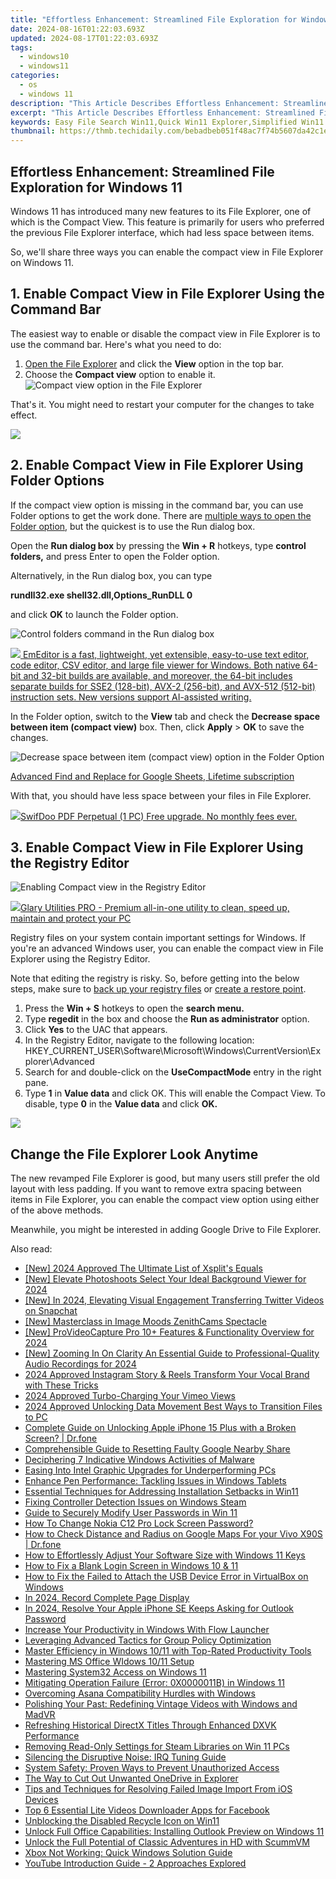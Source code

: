 ```yaml
---
title: "Effortless Enhancement: Streamlined File Exploration for Windows 11"
date: 2024-08-16T01:22:03.693Z
updated: 2024-08-17T01:22:03.693Z
tags:
  - windows10
  - windows11
categories:
  - os
  - windows 11
description: "This Article Describes Effortless Enhancement: Streamlined File Exploration for Windows 11"
excerpt: "This Article Describes Effortless Enhancement: Streamlined File Exploration for Windows 11"
keywords: Easy File Search Win11,Quick Win11 Explorer,Simplified Win11 Finder,Enhanced Win11 Navigation,Streamlined Win11 Files,Intuitive Win11 Explore,Fast Windows 11 Browsing
thumbnail: https://thmb.techidaily.com/bebadbeb051f48ac7f74b5607da42c1eb14a12e1db43aa9d207b59321d9d6ffc.jpg
---
```


## Effortless Enhancement: Streamlined File Exploration for Windows 11

 Windows 11 has introduced many new features to its File Explorer, one of which is the Compact View. This feature is primarily for users who preferred the previous File Explorer interface, which had less space between items.

 So, we'll share three ways you can enable the compact view in File Explorer on Windows 11\.

## 1\. Enable Compact View in File Explorer Using the Command Bar

 The easiest way to enable or disable the compact view in File Explorer is to use the command bar. Here's what you need to do:

1. [Open the File Explorer](https://www.makeuseof.com/windows-open-file-explorer/) and click the **View** option in the top bar.
2. Choose the **Compact view** option to enable it.  
![Compact view option in the File Explorer](https://static1.makeuseofimages.com/wordpress/wp-content/uploads/2023/01/comapct-view-option.jpg)

 That's it. You might need to restart your computer for the changes to take effect.

<!-- affiliate ads begin -->
<a href="https://secure.2checkout.com/order/checkout.php?PRODS=4615471&QTY=1&AFFILIATE=108875&CART=1"><img src="https://images.wondershare.com/affiliate-image/affiliate_banners_en/max_782x90.png" border="0"></a>
<!-- affiliate ads end -->
## 2\. Enable Compact View in File Explorer Using Folder Options

 If the compact view option is missing in the command bar, you can use Folder options to get the work done. There are [multiple ways to open the Folder option](https://www.makeuseof.com/windows-10-open-folder-options/), but the quickest is to use the Run dialog box.

 Open the **Run dialog box** by pressing the **Win + R** hotkeys, type **control folders,** and press Enter to open the Folder option.

 Alternatively, in the Run dialog box, you can type

**rundll32.exe shell32.dll,Options_RunDLL 0**

 and click **OK** to launch the Folder option.

![Control folders command in the Run dialog box](https://static1.makeuseofimages.com/wordpress/wp-content/uploads/2023/01/control-folders-command.jpg)
<!-- affiliate ads begin -->
<a href="https://shop.emeditor.com/order/checkout.php?PRODS=4610657&QTY=1&AFFILIATE=108875&CART=1"><img src="https://www.emeditor.com/wp-content/uploads/2024/06/emeditor_chat_ai.png" border="0">
EmEditor is a fast, lightweight, yet extensible, easy-to-use text editor, code editor, CSV editor, and large file viewer for Windows. Both native 64-bit and 32-bit builds are available, and moreover, the 64-bit includes separate builds for SSE2 (128-bit), AVX-2 (256-bit), and AVX-512 (512-bit) instruction sets. New versions support AI-assisted writing.</a>
<!-- affiliate ads end -->

 In the Folder option, switch to the **View** tab and check the **Decrease space between item (compact view)** box. Then, click **Apply** \> **OK** to save the changes.

![Decrease space between item (compact view) option in the Folder Option](https://static1.makeuseofimages.com/wordpress/wp-content/uploads/2023/01/decrease-space-between-item-compact-view-option.jpg)
<!-- affiliate ads begin -->
<a href="https://secure.2checkout.com/order/checkout.php?PRODS=4729642&QTY=1&AFFILIATE=108875&CART=1">Advanced Find and Replace for Google Sheets, Lifetime subscription</a>
<!-- affiliate ads end -->

 With that, you should have less space between your files in File Explorer.

<!-- affiliate ads begin -->
<a href="https://purchase.swifdoo.com/order/checkout.php?PRODS=40002162&QTY=1&AFFILIATE=108875&CART=1"><img src="https://secure.avangate.com/images/merchant/8b932759a5a04ddb34bf79e3f9072e4b/products/1_Product%20box%20white-1024x1024.png" border="0">SwifDoo PDF Perpetual (1 PC) Free upgrade. No monthly fees ever. 
</a>
<!-- affiliate ads end -->
## 3\. Enable Compact View in File Explorer Using the Registry Editor
![Enabling Compact view in the Registry Editor](https://static1.makeuseofimages.com/wordpress/wp-content/uploads/2023/01/enabling-compact-view.jpg)
<!-- affiliate ads begin -->
<a href="https://order.glarysoft.com/order/checkout.php?PRODS=4535075&QTY=1&AFFILIATE=108875&CART=1"><img src="https://secure.avangate.com/images/merchant/6734fa703f6633ab896eecbdfad8953a/products/GU-500_672.png" border="0">Glary Utilities PRO -  Premium all-in-one utility to clean, speed up, maintain and protect your PC</a>
<!-- affiliate ads end -->

 Registry files on your system contain important settings for Windows. If you're an advanced Windows user, you can enable the compact view in File Explorer using the Registry Editor.

 Note that editing the registry is risky. So, before getting into the below steps, make sure to [back up your registry files](https://www.makeuseof.com/tag/backup-restore-windows-registry/) or [create a restore point](https://www.makeuseof.com/windows-11-create-restore-point/).

1. Press the **Win + S** hotkeys to open the **search menu.**
2. Type **regedit** in the box and choose the **Run as administrator** option.
3. Click **Yes** to the UAC that appears.
4. In the Registry Editor, navigate to the following location:  
HKEY_CURRENT_USER\Software\Microsoft\Windows\CurrentVersion\Explorer\Advanced
5. Search for and double-click on the **UseCompactMode** entry in the right pane.
6. Type **1** in **Value data** and click OK. This will enable the Compact View. To disable, type **0** in the **Value data** and click **OK.**

<!-- affiliate ads begin -->
<a href="https://shop.systoolsgroup.com/affiliate.php?ACCOUNT=SYSTOOBY&AFFILIATE=108875&PATH=https%3A%2F%2Fwww.systoolsgroup.com%3FAFFILIATE%3D108875%26RESOURCE%3D%2BSysTools%2BOutlook%2BRecovery"><img src="https://www.systoolsgroup.com/box/outlook-recovery.png" border="0"></a>
<!-- affiliate ads end -->
## Change the File Explorer Look Anytime

 The new revamped File Explorer is good, but many users still prefer the old layout with less padding. If you want to remove extra spacing between items in File Explorer, you can enable the compact view option using either of the above methods.

 Meanwhile, you might be interested in adding Google Drive to File Explorer.


<ins class="adsbygoogle"
     style="display:block"
     data-ad-format="autorelaxed"
     data-ad-client="ca-pub-7571918770474297"
     data-ad-slot="1223367746"></ins>



<ins class="adsbygoogle"
     style="display:block"
     data-ad-client="ca-pub-7571918770474297"
     data-ad-slot="8358498916"
     data-ad-format="auto"
     data-full-width-responsive="true"></ins>





<span class="atpl-alsoreadstyle">Also read:</span>
<div><ul>
<li><a href="https://fox-info.techidaily.com/new-2024-approved-the-ultimate-list-of-xsplits-equals/"><u>[New] 2024 Approved  The Ultimate List of Xsplit's Equals</u></a></li>
<li><a href="https://article-tips.techidaily.com/new-elevate-photoshoots-select-your-ideal-background-viewer-for-2024/"><u>[New] Elevate Photoshoots  Select Your Ideal Background Viewer for 2024</u></a></li>
<li><a href="https://twitter-videos.techidaily.com/new-in-2024-elevating-visual-engagement-transferring-twitter-videos-on-snapchat/"><u>[New] In 2024, Elevating Visual Engagement  Transferring Twitter Videos on Snapchat</u></a></li>
<li><a href="https://extra-skills.techidaily.com/new-masterclass-in-image-moods-zenithcams-spectacle/"><u>[New] Masterclass in Image Moods  ZenithCams Spectacle</u></a></li>
<li><a href="https://screen-activity-recording.techidaily.com/new-provideocapture-pro-10plus-features-and-functionality-overview-for-2024/"><u>[New] ProVideoCapture Pro 10+  Features & Functionality Overview for 2024</u></a></li>
<li><a href="https://desktop-recording.techidaily.com/new-zooming-in-on-clarity-an-essential-guide-to-professional-quality-audio-recordings-for-2024/"><u>[New] Zooming In On Clarity  An Essential Guide to Professional-Quality Audio Recordings for 2024</u></a></li>
<li><a href="https://instagram-clips.techidaily.com/2024-approved-instagram-story-and-reels-transform-your-vocal-brand-with-these-tricks/"><u>2024 Approved  Instagram Story & Reels  Transform Your Vocal Brand with These Tricks</u></a></li>
<li><a href="https://vimeo-videos.techidaily.com/2024-approved-turbo-charging-your-vimeo-views/"><u>2024 Approved  Turbo-Charging Your Vimeo Views</u></a></li>
<li><a href="https://article-knowledge.techidaily.com/2024-approved-unlocking-data-movement-best-ways-to-transition-files-to-pc/"><u>2024 Approved  Unlocking Data Movement  Best Ways to Transition Files to PC</u></a></li>
<li><a href="https://iphone-unlock.techidaily.com/complete-guide-on-unlocking-apple-iphone-15-plus-with-a-broken-screen-drfone-by-drfone-ios/"><u>Complete Guide on Unlocking Apple iPhone 15 Plus with a Broken Screen? | Dr.fone</u></a></li>
<li><a href="https://win11-tips.techidaily.com/comprehensible-guide-to-resetting-faulty-google-nearby-share/"><u>Comprehensible Guide to Resetting Faulty Google Nearby Share</u></a></li>
<li><a href="https://win11-tips.techidaily.com/deciphering-7-indicative-windows-activities-of-malware/"><u>Deciphering 7 Indicative Windows Activities of Malware</u></a></li>
<li><a href="https://win11-tips.techidaily.com/easing-into-intel-graphic-upgrades-for-underperforming-pcs/"><u>Easing Into Intel Graphic Upgrades for Underperforming PCs</u></a></li>
<li><a href="https://win11-tips.techidaily.com/enhance-pen-performance-tackling-issues-in-windows-tablets/"><u>Enhance Pen Performance: Tackling Issues in Windows Tablets</u></a></li>
<li><a href="https://win11-tips.techidaily.com/essential-techniques-for-addressing-installation-setbacks-in-win11/"><u>Essential Techniques for Addressing Installation Setbacks in Win11</u></a></li>
<li><a href="https://win11-tips.techidaily.com/fixing-controller-detection-issues-on-windows-steam/"><u>Fixing Controller Detection Issues on Windows Steam</u></a></li>
<li><a href="https://win11-tips.techidaily.com/guide-to-securely-modify-user-passwords-in-win-11/"><u>Guide to Securely Modify User Passwords in Win 11</u></a></li>
<li><a href="https://easy-unlock-android.techidaily.com/how-to-change-nokia-c12-pro-lock-screen-password-by-drfone-android/"><u>How To Change Nokia C12 Pro Lock Screen Password?</u></a></li>
<li><a href="https://android-location-track.techidaily.com/how-to-check-distance-and-radius-on-google-maps-for-your-vivo-x90s-drfone-by-drfone-virtual-android/"><u>How to Check Distance and Radius on Google Maps For your Vivo X90S | Dr.fone</u></a></li>
<li><a href="https://win11-tips.techidaily.com/how-to-effortlessly-adjust-your-software-size-with-windows-11-keys/"><u>How to Effortlessly Adjust Your Software Size with Windows 11 Keys</u></a></li>
<li><a href="https://win11-tips.techidaily.com/how-to-fix-a-blank-login-screen-in-windows-10-and-11/"><u>How to Fix a Blank Login Screen in Windows 10 & 11</u></a></li>
<li><a href="https://win11-tips.techidaily.com/how-to-fix-the-failed-to-attach-the-usb-device-error-in-virtualbox-on-windows/"><u>How to Fix the Failed to Attach the USB Device Error in VirtualBox on Windows</u></a></li>
<li><a href="https://screen-activity-recording.techidaily.com/in-2024-record-complete-page-display/"><u>In 2024, Record Complete Page Display</u></a></li>
<li><a href="https://ios-unlock.techidaily.com/in-2024-resolve-your-apple-iphone-se-keeps-asking-for-outlook-password-by-drfone-ios/"><u>In 2024, Resolve Your Apple iPhone SE Keeps Asking for Outlook Password</u></a></li>
<li><a href="https://win11-tips.techidaily.com/increase-your-productivity-in-windows-with-flow-launcher/"><u>Increase Your Productivity in Windows With Flow Launcher</u></a></li>
<li><a href="https://win11-tips.techidaily.com/leveraging-advanced-tactics-for-group-policy-optimization/"><u>Leveraging Advanced Tactics for Group Policy Optimization</u></a></li>
<li><a href="https://win11-tips.techidaily.com/master-efficiency-in-windows-1011-with-top-rated-productivity-tools/"><u>Master Efficiency in Windows 10/11 with Top-Rated Productivity Tools</u></a></li>
<li><a href="https://win11-tips.techidaily.com/mastering-ms-office-widows-1011-setup/"><u>Mastering MS Office WIdows 10/11 Setup</u></a></li>
<li><a href="https://win11-tips.techidaily.com/mastering-system32-access-on-windows-11/"><u>Mastering System32 Access on Windows 11</u></a></li>
<li><a href="https://win11-tips.techidaily.com/mitigating-operation-failure-error-0x0000011b-in-windows-11/"><u>Mitigating Operation Failure (Error: 0X0000011B) in Windows 11</u></a></li>
<li><a href="https://win11-tips.techidaily.com/overcoming-asana-compatibility-hurdles-with-windows/"><u>Overcoming Asana Compatibility Hurdles with Windows</u></a></li>
<li><a href="https://win11-tips.techidaily.com/polishing-your-past-redefining-vintage-videos-with-windows-and-madvr/"><u>Polishing Your Past: Redefining Vintage Videos with Windows and MadVR</u></a></li>
<li><a href="https://win11-tips.techidaily.com/refreshing-historical-directx-titles-through-enhanced-dxvk-performance/"><u>Refreshing Historical DirectX Titles Through Enhanced DXVK Performance</u></a></li>
<li><a href="https://win11-tips.techidaily.com/removing-read-only-settings-for-steam-libraries-on-win-11-pcs/"><u>Removing Read-Only Settings for Steam Libraries on Win 11 PCs</u></a></li>
<li><a href="https://win11-tips.techidaily.com/silencing-the-disruptive-noise-irq-tuning-guide/"><u>Silencing the Disruptive Noise: IRQ Tuning Guide</u></a></li>
<li><a href="https://win11-tips.techidaily.com/system-safety-proven-ways-to-prevent-unauthorized-access/"><u>System Safety: Proven Ways to Prevent Unauthorized Access</u></a></li>
<li><a href="https://win11-tips.techidaily.com/the-way-to-cut-out-unwanted-onedrive-in-explorer/"><u>The Way to Cut Out Unwanted OneDrive in Explorer</u></a></li>
<li><a href="https://win11-tips.techidaily.com/tips-and-techniques-for-resolving-failed-image-import-from-ios-devices/"><u>Tips and Techniques for Resolving Failed Image Import From iOS Devices</u></a></li>
<li><a href="https://facebook-videos.techidaily.com/top-6-essential-lite-videos-downloader-apps-for-facebook/"><u>Top 6 Essential Lite Videos Downloader Apps for Facebook</u></a></li>
<li><a href="https://win11-tips.techidaily.com/unblocking-the-disabled-recycle-icon-on-win11/"><u>Unblocking the Disabled Recycle Icon on Win11</u></a></li>
<li><a href="https://win11-tips.techidaily.com/unlock-full-office-capabilities-installing-outlook-preview-on-windows-11/"><u>Unlock Full Office Capabilities: Installing Outlook Preview on Windows 11</u></a></li>
<li><a href="https://win11-tips.techidaily.com/unlock-the-full-potential-of-classic-adventures-in-hd-with-scummvm/"><u>Unlock the Full Potential of Classic Adventures in HD with ScummVM</u></a></li>
<li><a href="https://win11-tips.techidaily.com/xbox-not-working-quick-windows-solution-guide/"><u>Xbox Not Working: Quick Windows Solution Guide</u></a></li>
<li><a href="https://youtube-videos.techidaily.com/youtube-introduction-guide-2-approaches-explored/"><u>YouTube Introduction Guide - 2 Approaches Explored</u></a></li>
</ul></div>
